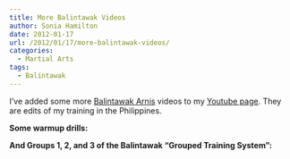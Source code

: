```yaml
---
title: More Balintawak Videos
author: Sonia Hamilton
date: 2012-01-17
url: /2012/01/17/more-balintawak-videos/
categories:
  - Martial Arts
tags:
  - Balintawak
---
```

I&#8217;ve added some more [Balintawak Arnis][1] videos to my [Youtube page][2]. They are edits of my training in the Philippines.

<!--more-->

**Some warmup drills:**

<span class="youtube"></span>

**And Groups 1, 2, and 3 of the Balintawak &#8220;Grouped Training System&#8221;:**

<span class="youtube"></span>

<span class="youtube"></span>

<span class="youtube"></span>

 [1]: http://en.wikipedia.org/wiki/Balintawak_Eskrima
 [2]: http://www.youtube.com/user/savannacat
